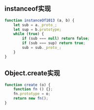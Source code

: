 ## instanceof实现

```javascript
function instanceOf1013 (a, b) {
    let sub = a._proto_;
    let sup = b.prototype;
    while (true) {
        if (sub === null) return false;
        if (sub === sup) return true;
        sub = sub._proto_;
    }
}
```

## Object.create实现

```javascript
function create (o) {
    function fn () {};
    fn.prototype = o;
    return new fn();
}
```
